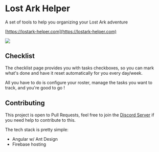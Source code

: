 # Lost Ark Helper

A set of tools to help you organizing your Lost Ark adventure

[https://lostark-helper.com](https://lostark-helper.com)

![](https://user-images.githubusercontent.com/11519203/166442296-7a45fd76-d8a8-432a-9324-96c179ef8b99.png)

## Checklist

The checklist page provides you with tasks checkboxes, so you can mark what's done and have it reset automatically for you every day/week.

All you have to do is configure your roster, manage the tasks you want to track, and you're good to go !


## Contributing

This project is open to Pull Requests, feel free to join the [Discord Server](https://discord.gg/ZyYSJChpX9) if you need help to contribute to this.

The tech stack is pretty simple:

 - Angular w/ Ant Design
 - Firebase hosting
